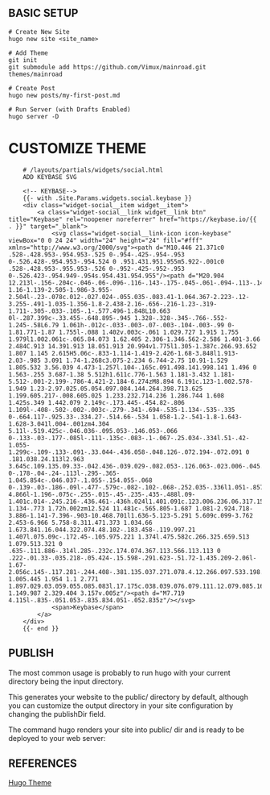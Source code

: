 

## BASIC SETUP
    
    # Create New Site
    hugo new site <site_name>

    # Add Theme
    git init
    git submodule add https://github.com/Vimux/mainroad.git themes/mainroad

    # Create Post
    hugo new posts/my-first-post.md

    # Run Server (with Drafts Enabled)
    hugo server -D

# CUSTOMIZE THEME

        # /layouts/partials/widgets/social.html   
        ADD KEYBASE SVG

		<!-- KEYBASE-->
		{{- with .Site.Params.widgets.social.keybase }}
		<div class="widget-social__item widget__item">
			<a class="widget-social__link widget__link btn" title="Keybase" rel="noopener noreferrer" href="https://keybase.io/{{ . }}" target="_blank">
				<svg class="widget-social__link-icon icon-keybase" viewBox="0 0 24 24" width="24" height="24" fill="#fff" xmlns="http://www.w3.org/2000/svg"><path d="M10.446 21.371c0 .528-.428.953-.954.953-.525 0-.954-.425-.954-.953 0-.526.428-.954.953-.954.524 0 .951.431.951.955m5.922-.001c0 .528-.428.953-.955.953-.526 0-.952-.425-.952-.953 0-.526.423-.954.949-.954s.954.431.954.955"/><path d="M20.904 12.213l-.156-.204c-.046-.06-.096-.116-.143-.175-.045-.061-.094-.113-.141-.169-.104-.12-.209-.239-.319-.359l-.076-.08-.091-.099-.135-.131c-.015-.018-.032-.034-.05-.053-1.16-1.139-2.505-1.986-3.955-2.504l-.23-.078c.012-.027.024-.055.035-.083.41-1.064.367-2.223-.12-3.255-.491-1.035-1.356-1.8-2.438-2.16-.656-.216-1.23-.319-1.711-.305-.033-.105-.1-.577.496-1.848L10.663 0l-.287.399c-.33.455-.648.895-.945 1.328-.328-.345-.766-.552-1.245-.58L6.79 1.061h-.012c-.033-.003-.07-.003-.104-.003-.99 0-1.81.771-1.87 1.755l-.088 1.402v.003c-.061 1.029.727 1.915 1.755 1.979l1.002.061c-.065.84.073 1.62.405 2.306-1.346.562-2.586 1.401-3.66 2.484C.913 14.391.913 18.051.913 20.994v1.775l1.305-1.387c.266.93.652 1.807 1.145 2.615H5.06c-.833-1.114-1.419-2.426-1.68-3.848l1.913-2.03-.985 3.091 1.74-1.268c3.075-2.234 6.744-2.75 10.91-1.529 1.805.532 3.56.039 4.473-1.257l.104-.165c.091.498.141.998.141 1.496 0 1.563-.255 3.687-1.38 5.512h1.611c.776-1.563 1.181-3.432 1.181-5.512-.001-2.199-.786-4.421-2.184-6.274zM8.894 6.191c.123-1.002.578-1.949 1.23-2.97.025.05.054.097.084.144.264.398.713.625 1.199.605.217-.008.605.025 1.233.232.714.236 1.286.744 1.608 1.425s.349 1.442.079 2.149c-.173.445-.454.82-.806 1.109l-.408-.502-.002-.003c-.279-.341-.694-.535-1.134-.535-.335 0-.664.117-.925.33-.334.27-.514.66-.534 1.058-1.2-.541-1.8-1.643-1.628-3.041l.004-.001zm4.304 5.11l-.519.425c-.046.036-.095.053-.146.053-.066 0-.133-.03-.177-.085l-.111-.135c-.083-.1-.067-.25.034-.334l.51-.42-1.055-1.299c-.109-.133-.091-.33.044-.436.058-.048.126-.072.194-.072.091 0 .181.038.24.113l2.963 3.645c.109.135.09.33-.042.436-.039.029-.082.053-.126.063-.023.006-.045.009-.07.009-.09 0-.178-.04-.24-.113l-.295-.365-1.045.854c-.046.037-.1.055-.154.055-.068 0-.139-.03-.186-.09l-.477-.579c-.082-.102-.068-.252.035-.336l1.051-.857-.426-.533-.002.001zM7.753 4.866l-1.196-.075c-.255-.015-.45-.235-.435-.488l.09-1.401c.014-.245.216-.436.461-.436h.024l1.401.091c.123.006.236.06.317.152.083.094.123.21.116.336l-.007.101c-.32.567-.585 1.134-.773 1.72h.002zm12.524 11.481c-.565.805-1.687 1.081-2.924.718-3.886-1.141-7.396-.903-10.468.701l1.636-5.123-5.291 5.609c.099-3.762 2.453-6.966 5.758-8.311.471.373 1.034.66 1.673.841.16.044.322.074.48.102-.183.458-.119.997.21 1.407l.075.09c-.172.45-.105.975.221 1.374l.475.582c.266.325.659.513 1.079.513.321 0 .635-.111.886-.314l.285-.232c.174.074.367.113.566.113.113 0 .222-.01.33-.035.218-.05.424-.15.598-.291.623-.51.72-1.435.209-2.06l-1.67-2.056c.145-.117.281-.244.408-.381.135.037.271.078.4.12.266.097.533.198.795.315 1.005.445 1.954 1.1 2.771 1.897.029.03.059.055.085.083l.17.175c.038.039.076.079.111.12.079.085.16.175.239.267l.126.15c.045.053.086.104.13.16l.114.15c.04.051.079.102.117.154.838 1.149.987 2.329.404 3.157v.005z"/><path d="M7.719 4.115l-.835-.051.053-.835.834.051-.052.835z"/></svg>
				<span>Keybase</span>
			</a>
		</div>
		{{- end }}


## PUBLISH

The most common usage is probably to run hugo with your current directory being the input directory.

This generates your website to the public/ directory by default, although you can customize the output directory in your site configuration by changing the publishDir field.

The command hugo renders your site into public/ dir and is ready to be deployed to your web server:


## REFERENCES
[Hugo Theme](https://themes.gohugo.io/mainroad/)

